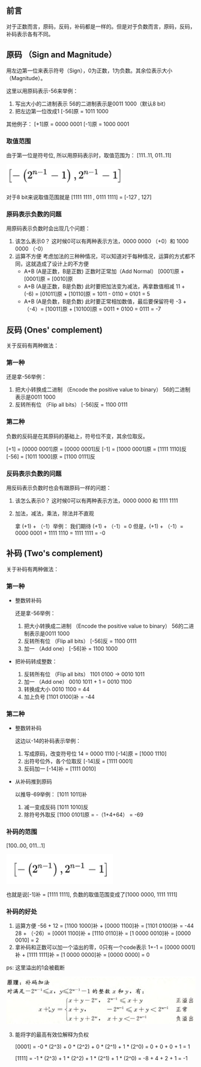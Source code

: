 ## **前言**

对于正数而言，原码，反码，补码都是一样的。但是对于负数而言，原码，反码，补码表示各有不同。

## **原码 （Sign and Magnitude）**

用左边第一位来表示符号（Sign），0为正数，1为负数。其余位表示大小（Magnitude）。

这里以用原码表示-56来举例：

1.  写出大小的二进制表示 56的二进制表示是0011 1000（默认8 bit）
2.  把左边第一位改成1 [-56]原 = 1011 1000

其他例子： [+1]原 = 0000 0001 [-1]原 = 1000 0001

### **取值范围**

由于第一位是符号位, 所以用原码表示时，取值范围为： [111..11, 011..11]

![img](原码，反码，补码总结.assets/v2-e91a7abb1922672b48e1eaf22be7e5c8_b.png)



对于8 bit来说取值范围就是 [1111 1111 , 0111 1111] = [-127 , 127]

### **原码表示负数的问题**

用原码表示负数时会出现几个问题：

1.  该怎么表示0？ 这时候0可以有两种表示方法，0000 0000 （+0）和 1000 0000 （-0）
2.  运算不方便 考虑加法的三种种情况，可以知道对于每种情况，运算的方式都不同，这就造成了设计上的不方便
    -   A+B (A是正数，B是正数) 正数时正常加（Add Normal） [0001]原 + [0001]原 = [0010]原
    -   A+B (A是正数，B是负数) 此时要把加法变为减法，再拿数值相减 11 + (-6) = [01011]原 + [10110]原 = 1011 - 0110 = 0101 = 5
    -   A+B (A是负数，B是负数) 此时要正常相加数值，最后要保留符号 -3 + （-4）= [10011]原 + [10100]原 = 0011 + 0100 = 0111 = -7

## **反码 (Ones' complement)**

关于反码有两种做法：

### **第一种**

还是拿-56举例：

1.  把大小转换成二进制 （Encode the positive value to binary） 56的二进制表示是0011 1000
2.  反转所有位 （Flip all bits） [-56]反 = 1100 0111

### **第二种**

负数的反码是在其原码的基础上，符号位不变，其余位取反。

 [+1] = [0000 0001]原 = [0000 0001]反 [-1] = [1000 0001]原 = [1111 1110]反 [-56] = [1011 1000]原 = [1100 0111]反

### **反码表示负数的问题**

用反码表示负数时也会有跟原码一样的问题：

1.  该怎么表示0？ 这时候0可以有两种表示方法，0000 0000 和 1111 1111

2.  加法，减法，乘法，除法并不直观 

    拿 (+1) + （-1）举例： 我们期待 (+1) + （-1）= 0 但是，(+1) + （-1）= 0000 0001 + 1111 1110 = 1111 1111 = -0

## **补码 (Two's complement)**

关于补码有两种做法：

### **第一种**

-   整数转补码

    还是拿-56举例：

    1.   把大小转换成二进制 （Encode the positive value to binary） 56的二进制表示是0011 1000
    2.   反转所有位 （Flip all bits） [-56]反 = 1100 0111
    3.   加一 （Add one） [-56]补 = 1100 1000

-   把补码转成整数：
    1.   反转所有位 （Flip all bits） 1101 0100 -> 0010 1011
    2.   加一 （Add one） 0010 1011 + 1 = 0010 1100
    3.   转换成大小 0010 1100 = 44
    4.   加上负号 [1101 0100]补 = -44

### **第二种**

-   整数转补码

    这边以-14的补码表示举例：

    1.   写成原码，改变符号位 14 = 0000 1110 [-14]原 = [1000 1110]
    2.   出符号位外，各个位取反 [-14]反 = [1111 0001]
    3.   反码加一 [-14]补 = [1111 0010]

-   从补码推到原码 

    以推导-69举例： [1011 1011]补

    1.   减一变成反码 [1011 1010]反
    2.   除符号外取反 [1100 0101]原 = -（1+4+64） = -69

### **补码的范围**

[100..00, 011...1]

![img](原码，反码，补码总结.assets/v2-5bccc6fb39fb9afae5e66bdb481ad3d5_b.png)

也就是说[-1]补 = [1111 1111], 负数的取值范围变成了[1000 0000, 1111 1111]

### **补码的好处**

1.  运算方便 -56 + 12 = [1100 1000]补 + [0000 1100]补 = [1101 0100]补 = -44 28 + （-26）= [0001 1100]补 + [1110 0110]补 = [1 0000 0010]补 = [0000 0010] = 2
2.  拿补码和正数可以加一个溢出的零，0只有一个code表示 1+-1 = [0000 0001]补 + [1111 1111]补 = [1 0000 0000]补 = [0000 0000] = 0

ps: 这里溢出的1会被截断

![img](原码，反码，补码总结.assets/v2-3bf6014e1bb80ede68967d66674d70e7_b.png)

3.   能将字的最高有效位解释为负权

     [0001] = -0 * (2^3) + 0 * (2^2) + 0 * (2^1) + 1 * (2^0) = 0 + 0 + 0 + 1 = 1

     [1111] = -1 * (2^3) + 1 * (2^2) + 1 * (2^1) + 1 * (2^0) = -8 + 4 + 2 + 1 = -1

